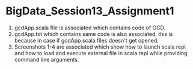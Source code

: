 # BigData_Session13_Assignment1

1. gcdApp.scala file is associated which contains code of GCD.
2. gcdApp.txt which contains same code is also associated, this is because in case if gcdApp.scala files doesn't get opened.
3. Screenshots 1-4 are associated which show how to launch scala repl and how to load and execute external file in scala repl while providing command line arguments.
